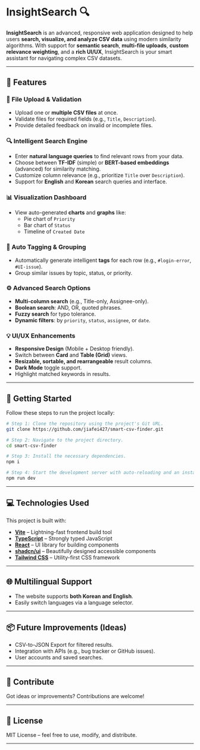 # InsightSearch 🔍

**InsightSearch** is an advanced, responsive web application designed to help users **search, visualize, and analyze CSV data** using modern similarity algorithms. With support for **semantic search**, **multi-file uploads**, **custom relevance weighting**, and a **rich UI/UX**, InsightSearch is your smart assistant for navigating complex CSV datasets.

---

## 🌟 Features

### 🔄 File Upload & Validation
- Upload one or **multiple CSV files** at once.
- Validate files for required fields (e.g., `Title`, `Description`).
- Provide detailed feedback on invalid or incomplete files.

### 🔍 Intelligent Search Engine
- Enter **natural language queries** to find relevant rows from your data.
- Choose between **TF-IDF** (simple) or **BERT-based embeddings** (advanced) for similarity matching.
- Customize column relevance (e.g., prioritize `Title` over `Description`).
- Support for **English** and **Korean** search queries and interface.

### 📊 Visualization Dashboard
- View auto-generated **charts** and **graphs** like:
  - Pie chart of `Priority`
  - Bar chart of `Status`
  - Timeline of `Created Date`

### 🧠 Auto Tagging & Grouping
- Automatically generate intelligent **tags** for each row (e.g., `#login-error`, `#UI-issue`).
- Group similar issues by topic, status, or priority.

### ⚙️ Advanced Search Options
- **Multi-column search** (e.g., Title-only, Assignee-only).
- **Boolean search**: AND, OR, quoted phrases.
- **Fuzzy search** for typo tolerance.
- **Dynamic filters**: by `priority`, `status`, `assignee`, or `date`.

### 💡 UI/UX Enhancements
- **Responsive Design** (Mobile + Desktop friendly).
- Switch between **Card** and **Table (Grid)** views.
- **Resizable, sortable, and rearrangeable** result columns.
- **Dark Mode** toggle support.
- Highlight matched keywords in results.

---

## 🚀 Getting Started

Follow these steps to run the project locally:

```bash
# Step 1: Clone the repository using the project's Git URL.
git clone https://github.com/jiafei427/smart-csv-finder.git 

# Step 2: Navigate to the project directory.
cd smart-csv-finder 

# Step 3: Install the necessary dependencies.
npm i

# Step 4: Start the development server with auto-reloading and an instant preview.
npm run dev
```

---

## 💻 Technologies Used

This project is built with:

- [**Vite**](https://vitejs.dev/) – Lightning-fast frontend build tool
- [**TypeScript**](https://www.typescriptlang.org/) – Strongly typed JavaScript
- [**React**](https://reactjs.org/) – UI library for building components
- [**shadcn/ui**](https://ui.shadcn.com/) – Beautifully designed accessible components
- [**Tailwind CSS**](https://tailwindcss.com/) – Utility-first CSS framework

---

## 🌐 Multilingual Support

- The website supports **both Korean and English**.
- Easily switch languages via a language selector.

---

## 📦 Future Improvements (Ideas)
- CSV-to-JSON Export for filtered results.
- Integration with APIs (e.g., bug tracker or GitHub issues).
- User accounts and saved searches.

---

## 📣 Contribute

Got ideas or improvements? Contributions are welcome!

---

## 📄 License

MIT License – feel free to use, modify, and distribute.

---
